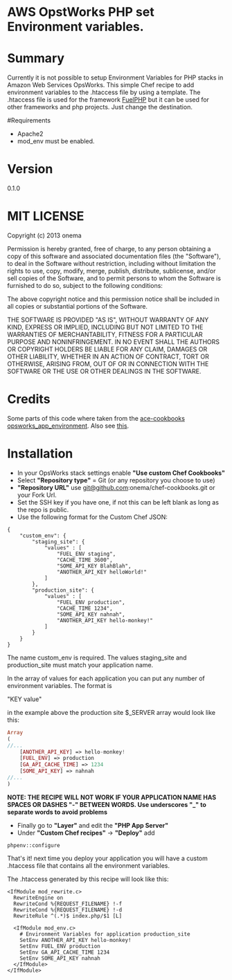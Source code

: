 # AWS OpstWorks PHP set Environment variables. 

# Summary

Currently it is not possible to setup Environment Variables for PHP stacks in 
 Amazon Web Services OpsWorks. This simple Chef recipe to add environment variables 
 to the .htaccess file by using a template.  The .htaccess file is used for the 
 framework [FuelPHP](http://fuelphp.com) but it can be used for other frameworks
 and php projects. Just change the destination. 

#Requirements
* Apache2
* mod_env must be enabled. 

# Version
0.1.0

# MIT LICENSE

Copyright (c) 2013 onema

Permission is hereby granted, free of charge, to any person obtaining a copy of this software and associated documentation files (the "Software"), to deal in the Software without restriction, including without limitation the rights to use, copy, modify, merge, publish, distribute, sublicense, and/or sell copies of the Software, and to permit persons to whom the Software is furnished to do so, subject to the following conditions:

The above copyright notice and this permission notice shall be included in all copies or substantial portions of the Software.

THE SOFTWARE IS PROVIDED "AS IS", WITHOUT WARRANTY OF ANY KIND, EXPRESS OR IMPLIED, INCLUDING BUT NOT LIMITED TO THE WARRANTIES OF MERCHANTABILITY, FITNESS FOR A PARTICULAR PURPOSE AND NONINFRINGEMENT. IN NO EVENT SHALL THE AUTHORS OR COPYRIGHT HOLDERS BE LIABLE FOR ANY CLAIM, DAMAGES OR OTHER LIABILITY, WHETHER IN AN ACTION OF CONTRACT, TORT OR OTHERWISE, ARISING FROM, OUT OF OR IN CONNECTION WITH THE SOFTWARE OR THE USE OR OTHER DEALINGS IN THE SOFTWARE.

# Credits
Some parts of this code where taken from the [ace-cookbooks opsworks_app_environment](https://github.com/ace-cookbooks/opsworks_app_environment). Also see [this](https://forums.aws.amazon.com/thread.jspa?threadID=118107).

# Installation
- In your OpsWorks stack settings enable **"Use custom Chef Cookbooks"**
- Select **"Repository type"** = Git (or any repository you choose to use)
- **"Repository URL"** use git@github.com:onema/chef-cookbooks.git or your Fork Url.
- Set the SSH key if you have one, if not this can be left blank as long as the repo is public. 
- Use the following format for the Custom Chef JSON:

```
{
    "custom_env": {
        "staging_site": {
            "values" : [ 
                "FUEL_ENV staging", 
                "CACHE_TIME 3600", 
                "SOME_API_KEY BlahBlah", 
                "ANOTHER_API_KEY helloWorld!" 
            ] 
        },
        "production_site": {
            "values" : [ 
                "FUEL_ENV production", 
                "CACHE_TIME 1234", 
                "SOME_API_KEY nahnah", 
                "ANOTHER_API_KEY hello-monkey!" 
            ] 
        }
    }
}
```

The name custom_env is required. The values staging_site and production_site must match your application name.

In the array of values for each application you can put any number of environment variables. The format is

"KEY value"

in the example above the production site $_SERVER array would look like this:

```php
Array
(
//... 
    [ANOTHER_API_KEY] => hello-monkey!
    [FUEL_ENV] => production
    [GA_API_CACHE_TIME] => 1234
    [SOME_API_KEY] => nahnah
//... 
)
```

**NOTE: THE RECIPE WILL NOT WORK IF YOUR APPLICATION NAME HAS SPACES OR DASHES "-" BETWEEN WORDS. Use underscores "_" to separate words to avoid problems**

- Finally go to **"Layer"** and edit the **"PHP App Server"**
- Under **"Custom Chef recipes"** -> **"Deploy"** add 

``` phpenv::configure ```

That's it! next time you deploy your application you will have a custom .htaccess file that contains all the environment variables. 

The .htaccess generated by this recipe will look like this:

```
<IfModule mod_rewrite.c>
  RewriteEngine on 
  RewriteCond %{REQUEST_FILENAME} !-f 
  RewriteCond %{REQUEST_FILENAME} !-d 
  RewriteRule ^(.*)$ index.php/$1 [L] 
  
  <IfModule mod_env.c> 
    # Environment Variables for application production_site 
    SetEnv ANOTHER_API_KEY hello-monkey! 
    SetEnv FUEL_ENV production 
    SetEnv GA_API_CACHE_TIME 1234 
    SetEnv SOME_API_KEY nahnah 
  </IfModule> 
</IfModule>
```
